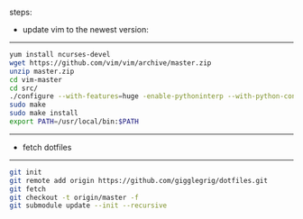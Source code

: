 steps:
- update vim to the newest version:
---------------------
```bash
yum install ncurses-devel
wget https://github.com/vim/vim/archive/master.zip
unzip master.zip
cd vim-master
cd src/
./configure --with-features=huge -enable-pythoninterp --with-python-config-dir=/usr/lib/python2.7/config
sudo make
sudo make install
export PATH=/usr/local/bin:$PATH
```
---------------------

- fetch dotfiles
---------------------
```bash
git init
git remote add origin https://github.com/gigglegrig/dotfiles.git 
git fetch
git checkout -t origin/master -f
git submodule update --init --recursive
```

